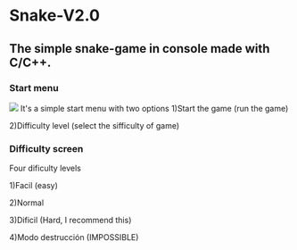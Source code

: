 # Snake-V2.0

## The simple snake-game in console made with C/C++.


### Start menu
![]({{site.baseurl}}/Images/1.pmg)
It's a simple start menu with two options
1)Start the game (run the game)

2)Difficulty level (select the sifficulty of game)

### Difficulty screen
Four dificulty levels

1)Facil (easy)

2)Normal

3)Dificil (Hard, I recommend this)

4)Modo destrucción (IMPOSSIBLE)
